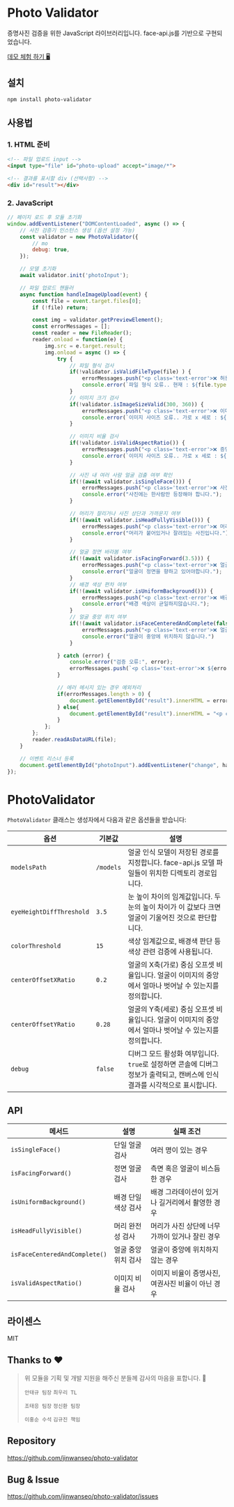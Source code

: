 # Photo Validator

증명사진 검증을 위한 JavaScript 라이브러리입니다. face-api.js를 기반으로 구현되었습니다.

[데모 체험 하기 🖥️](https://photo-validator.netlify.app)


## 설치

```bash
npm install photo-validator
```

## 사용법

### 1. HTML 준비
```html
<!-- 파일 업로드 input -->
<input type="file" id="photo-upload" accept="image/*">

<!-- 결과를 표시할 div (선택사항) -->
<div id="result"></div>
```

### 2. JavaScript
```javascript
// 페이지 로드 후 모듈 초기화
window.addEventListener("DOMContentLoaded", async () => {
    // 사진 검증기 인스턴스 생성 (옵션 설정 가능)
    const validator = new PhotoValidator({
        // mo
        debug: true,
    });

    // 모델 초기화
    await validator.init('photoInput');

    // 파일 업로드 핸들러
    async function handleImageUpload(event) {
        const file = event.target.files[0];
        if (!file) return;

        const img = validator.getPreviewElement();
        const errorMessages = [];
        const reader = new FileReader();
        reader.onload = function(e) {
            img.src = e.target.result;
            img.onload = async () => {
                try {
                    // 파일 형식 검사
                    if(!validator.isValidFileType(file) ) {
                        errorMessages.push("<p class='text-error'>❌ 허용되지 않는 파일 형식입니다.</p>");
                        console.error(`파일 형식 오류.. 현재 : ${file.type}`);
                    }
                    // 이미지 크기 검사
                    if(!validator.isImageSizeValid(300, 360)) {
                        errorMessages.push("<p class='text-error'>❌ 이미지 크기가 너무 작습니다.</p>");
                        console.error(`이미지 사이즈 오류.. 가로 x 세로 : ${img.width} x ${img.height}`);
                    }

                    // 이미지 비율 검사
                    if(!validator.isValidAspectRatio()) {
                        errorMessages.push("<p class='text-error'>❌ 증명 사진 비율에 맞는 이미지를 등록해주세요.</p>");
                        console.error(`이미지 사이즈 오류.. 가로 x 세로 : ${img.width} x ${img.height}`);
                    }

                    // 사진 내 여러 사람 얼굴 검출 여부 확인
                    if(!(await validator.isSingleFace())) {
                        errorMessages.push("<p class='text-error'>❌ 사진에는 반드시 한 사람이 있어야 합니다.</p>");
                        console.error("사진에는 한사람만 등장해야 합니다.");
                    }

                    // 머리가 잘리거나 사진 상단과 가까운지 여부
                    if(!(await validator.isHeadFullyVisible())) {
                        errorMessages.push("<p class='text-error'>❌ 머리가 사진 상단과 너무 가깝거나 잘려있습니다.</p>");
                        console.error("머리가 붙어있거나 잘려있는 사진입니다.")
                    }

                    // 얼굴 정면 바라봄 여부
                    if(!(await validator.isFacingForward(3.5))) {
                        errorMessages.push("<p class='text-error'>❌ 얼굴이 정면을 향하고 있지 않습니다.</p>");
                        console.error("얼굴이 정면을 향하고 있어야합니다.");
                    }
                    // 배경 색상 편차 여부
                    if(!(await validator.isUniformBackground())) {
                        errorMessages.push("<p class='text-error'>❌ 배경이 균일하지 않습니다. 단일 색상 배경을 사용하세요.</p>");
                        console.error("배경 색상이 균일하지않습니다.");
                    }
                    // 얼굴 중앙 위치 여부
                    if(!(await validator.isFaceCenteredAndComplete(false))) {
                        errorMessages.push("<p class='text-error'>❌ 얼굴이 중앙에 위치하지 않습니다.</p>");
                        console.error("얼굴이 중앙에 위치하지 않습니다.")
                    }

                } catch (error) {
                    console.error("검증 오류:", error);
                    errorMessages.push(`<p class='text-error'>❌ ${error}`);
                }

                // 에러 메시지 있는 경우 예외처리
                if(errorMessages.length > 0) {
                    document.getElementById("result").innerHTML = errorMessages.join("\n");
                } else{
                    document.getElementById("result").innerHTML = "<p class='text-success'>✅ 증명 사진으로 적합합니다.</p>";
                }
            };
        };
        reader.readAsDataURL(file);
    }

    // 이벤트 리스너 등록
    document.getElementById("photoInput").addEventListener("change", handleImageUpload);
});
```



# PhotoValidator
`PhotoValidator` 클래스는 생성자에서 다음과 같은 옵션들을 받습니다:

| 옵션 | 기본값 | 설명 |
| --- | --- | --- |
| `modelsPath` | `/models` | 얼굴 인식 모델이 저장된 경로를 지정합니다. face-api.js 모델 파일들이 위치한 디렉토리 경로입니다. |
| `eyeHeightDiffThreshold` | `3.5` | 눈 높이 차이의 임계값입니다. 두 눈의 높이 차이가 이 값보다 크면 얼굴이 기울어진 것으로 판단합니다. |
| `colorThreshold` | `15` | 색상 임계값으로, 배경색 판단 등 색상 관련 검증에 사용됩니다. |
| `centerOffsetXRatio` | `0.2` | 얼굴의 X축(가로) 중심 오프셋 비율입니다. 얼굴이 이미지의 중앙에서 얼마나 벗어날 수 있는지를 정의합니다. |
| `centerOffsetYRatio` | `0.28` | 얼굴의 Y축(세로) 중심 오프셋 비율입니다. 얼굴이 이미지의 중앙에서 얼마나 벗어날 수 있는지를 정의합니다. |
| `debug` | `false` | 디버그 모드 활성화 여부입니다. `true`로 설정하면 콘솔에 디버그 정보가 출력되고, 캔버스에 인식 결과를 시각적으로 표시합니다. |


## API

| 메서드 | 설명 | 실패 조건 |
|--------|------|-----------|
| `isSingleFace()` | 단일 얼굴 검사 | 여러 명이 있는 경우 |
| `isFacingForward()` | 정면 얼굴 검사 | 측면 혹은 얼굴이 비스듬한 경우 |
| `isUniformBackground()` | 배경 단일 색상 검사 | 배경 그라데이션이 있거나 길거리에서 촬영한 경우 |
| `isHeadFullyVisible()` | 머리 완전성 검사 | 머리가 사진 상단에 너무 가까이 있거나 잘린 경우 |
| `isFaceCenteredAndComplete()` | 얼굴 중앙 위치 검사 | 얼굴이 중앙에 위치하지 않는 경우 |
| `isValidAspectRatio()` | 이미지 비율 검사 | 이미지 비율이 증명사진, 여권사진 비율이 아닌 경우 |

## 라이센스

MIT

## Thanks to ❤️
> 위 모듈을 기획 및 개발 지원을 해주신 분들께 감사의 마음을 표합니다. 🫶
>
>`안태규 팀장`
>`최우리 TL`
>
>`조태응 팀장`
>`정신환 팀장`
>
>`이홍순 수석`
>`김규진 책임`
>

## Repository
https://github.com/jinwanseo/photo-validator

## Bug & Issue
https://github.com/jinwanseo/photo-validator/issues
